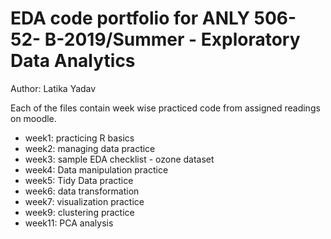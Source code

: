 # EDA code portfolio for ANLY 506-52- B-2019/Summer - Exploratory Data Analytics
Author: Latika Yadav

Each of the files contain week wise practiced code from assigned readings on moodle.
  * week1: practicing R basics
  * week2: managing data practice
  * week3: sample EDA checklist - ozone dataset
  * week4: Data manipulation practice
  * week5: Tidy Data practice
  * week6: data transformation
  * week7: visualization practice
  * week9: clustering practice
  * week11: PCA analysis
